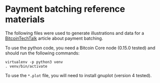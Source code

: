 # Payment batching reference materials

The following files were used to generate illustrations and data for a
[BitcoinTechTalk](https://bitcointechtalk.com/) article about payment
batching.

To use the python code, you need a Bitcoin Core node (0.15.0 tested) and
should run the following commands:

```
virtualenv -p python3 venv
. venv/bin/activate
```

To use the `*.plot` file, you will need to install gnuplot (version 4
tested).
